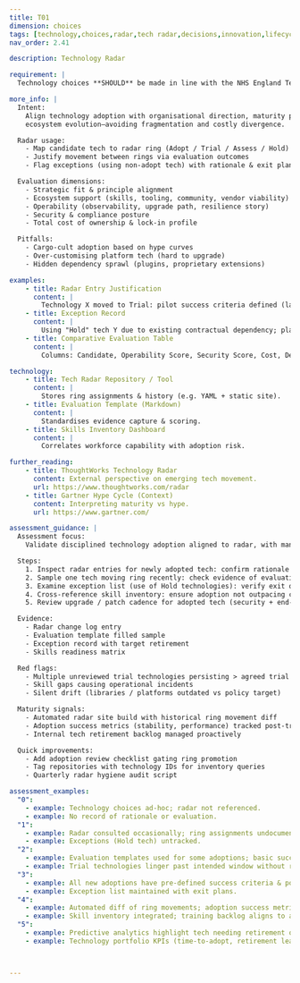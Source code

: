 ```yaml
---
title: T01
dimension: choices
tags: [technology,choices,radar,tech radar,decisions,innovation,lifecycle,governance,adoption,emerging]
nav_order: 2.41

description: Technology Radar

requirement: |
  Technology choices **SHOULD** be made in line with the NHS England Technology Radar, corporate direction and wider industry trends using the associated processes to support decision making. (Note there are overlaps with the Engineering red lines; ensure a consistent response and do not repeat assessments)

more_info: |
  Intent:
    Align technology adoption with organisational direction, maturity posture and
    ecosystem evolution—avoiding fragmentation and costly divergence.

  Radar usage:
    - Map candidate tech to radar ring (Adopt / Trial / Assess / Hold)
    - Justify movement between rings via evaluation outcomes
    - Flag exceptions (using non-adopt tech) with rationale & exit plan

  Evaluation dimensions:
    - Strategic fit & principle alignment
    - Ecosystem support (skills, tooling, community, vendor viability)
    - Operability (observability, upgrade path, resilience story)
    - Security & compliance posture
    - Total cost of ownership & lock-in profile

  Pitfalls:
    - Cargo-cult adoption based on hype curves
    - Over-customising platform tech (hard to upgrade)
    - Hidden dependency sprawl (plugins, proprietary extensions)

examples: 
    - title: Radar Entry Justification
      content: |
        Technology X moved to Trial: pilot success criteria defined (latency < 50ms, admin overhead < 1 FTE).
    - title: Exception Record
      content: |
        Using "Hold" tech Y due to existing contractual dependency; plan to retire by Q3.
    - title: Comparative Evaluation Table
      content: |
        Columns: Candidate, Operability Score, Security Score, Cost, Decision.

technology:
    - title: Tech Radar Repository / Tool
      content: |
        Stores ring assignments & history (e.g. YAML + static site).
    - title: Evaluation Template (Markdown)
      content: |
        Standardises evidence capture & scoring.
    - title: Skills Inventory Dashboard
      content: |
        Correlates workforce capability with adoption risk.

further_reading:
    - title: ThoughtWorks Technology Radar
      content: External perspective on emerging tech movement.
      url: https://www.thoughtworks.com/radar
    - title: Gartner Hype Cycle (Context)
      content: Interpreting maturity vs hype.
      url: https://www.gartner.com/

assessment_guidance: |
  Assessment focus:
    Validate disciplined technology adoption aligned to radar, with managed exceptions and lifecycle review.

  Steps:
    1. Inspect radar entries for newly adopted tech: confirm rationale & success criteria defined pre-adoption.
    2. Sample one tech moving ring recently: check evidence of evaluation vs criteria (not opinion only).
    3. Examine exception list (use of Hold technologies): verify exit or mitigation plan.
    4. Cross-reference skill inventory: ensure adoption not outpacing capability (training / hiring plan present).
    5. Review upgrade / patch cadence for adopted tech (security + end-of-life awareness).

  Evidence:
    - Radar change log entry
    - Evaluation template filled sample
    - Exception record with target retirement
    - Skills readiness matrix

  Red flags:
    - Multiple unreviewed trial technologies persisting > agreed trial window
    - Skill gaps causing operational incidents
    - Silent drift (libraries / platforms outdated vs policy target)

  Maturity signals:
    - Automated radar site build with historical ring movement diff
    - Adoption success metrics (stability, performance) tracked post-trial
    - Internal tech retirement backlog managed proactively

  Quick improvements:
    - Add adoption review checklist gating ring promotion
    - Tag repositories with technology IDs for inventory queries
    - Quarterly radar hygiene audit script

assessment_examples:
  "0":
    - example: Technology choices ad-hoc; radar not referenced.
    - example: No record of rationale or evaluation.
  "1":
    - example: Radar consulted occasionally; ring assignments undocumented; success criteria absent.
    - example: Exceptions (Hold tech) untracked.
  "2":
    - example: Evaluation templates used for some adoptions; basic success metrics outlined.
    - example: Trial technologies linger past intended window without review.
  "3":
    - example: All new adoptions have pre-defined success criteria & post-trial evaluation; ring movements logged.
    - example: Exception list maintained with exit plans.
  "4":
    - example: Automated diff of ring movements; adoption success metrics feed dashboards guiding decisions.
    - example: Skill inventory integrated; training backlog aligns to adoption plan.
  "5":
    - example: Predictive analytics highlight tech needing retirement or upgrade; automated nudges for overdue trials.
    - example: Technology portfolio KPIs (time-to-adopt, retirement lead time) optimised & improving.



---
```

